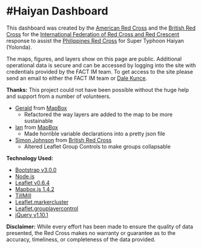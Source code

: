 #Haiyan Dashboard
====================

This dashboard was created by the [American Red Cross](http://redcross.org) and the [British Red Cross](http://redcross.org.uk) for the [International Federation of Red Cross and Red Crescent](http://ifrc.org) response to assist the [Philippines Red Cross](http://redcross.org.ph) for Super Typhoon Haiyan (Yolonda).

The maps, figures, and layers show on this page are public. Additional operational data is secure and can be accessed by logging into the site with credentials provided by the FACT IM team. To get access to the site please send an email to either the FACT IM team or [Dale Kunce](mailto://dale.kunce@redcross.org).

**Thanks:**
This project could not have been possible without the huge help and support from a number of volunteers.
- [Gerald](https://github.com/geraldarthur) from [MapBox](http://mapbox.com)
	- Refactored the way layers are added to the map to be more sustainable
- [Ian](http://github.com/ian29) from [MapBox](http://mapbox.com)
	- Made horrible variable declarations into a pretty json file
- [Simon Johnson](https://github.com/SimonbJohnson) from [British Red Cross](http://redcross.org.uk)
	- Altered Leaflet Group Controls to make groups collapsable

**Technology Used:**
- [Bootstrap v3.0.0](http://getbootstrap.com/)
- [Node.js](http://nodejs.com)
- [Leaflet v0.6.4](http://leafletjs.com/)
- [Mapbox.js 1.4.2](http://mapbox.com)
- [TillMill](http://github.com/mapbox/tilemill)
- [Leaflet.markercluster](http://github.com/Leaflet/Leaflet.markercluster)
- [Leaflet.grouplayercontrol](http://github.com/****)
- [jQuery v1.10.1](http://ajax.googleapis.com/ajax/libs/jquery/1.10.1/jquery.min.js)

**Disclaimer:**
While every effort has been made to ensure the quality of data presented, the Red Cross makes no warranty or guarantee as to the accuracy, timeliness, or completeness of the data provided.